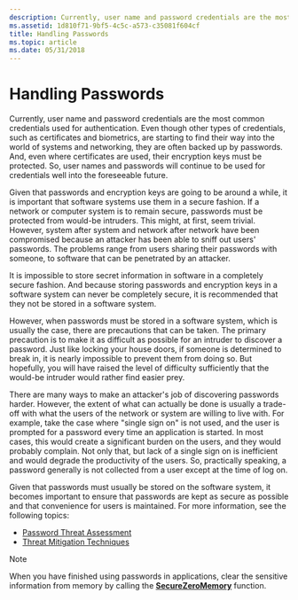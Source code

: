 ```yaml
---
description: Currently, user name and password credentials are the most common credentials used for authentication.
ms.assetid: 1d810f71-9bf5-4c5c-a573-c35081f604cf
title: Handling Passwords
ms.topic: article
ms.date: 05/31/2018
---
```


# Handling Passwords

Currently, user name and password credentials are the most common credentials used for authentication. Even though other types of credentials, such as certificates and biometrics, are starting to find their way into the world of systems and networking, they are often backed up by passwords. And, even where certificates are used, their encryption keys must be protected. So, user names and passwords will continue to be used for credentials well into the foreseeable future.

Given that passwords and encryption keys are going to be around a while, it is important that software systems use them in a secure fashion. If a network or computer system is to remain secure, passwords must be protected from would-be intruders. This might, at first, seem trivial. However, system after system and network after network have been compromised because an attacker has been able to sniff out users' passwords. The problems range from users sharing their passwords with someone, to software that can be penetrated by an attacker.

It is impossible to store secret information in software in a completely secure fashion. And because storing passwords and encryption keys in a software system can never be completely secure, it is recommended that they not be stored in a software system.

However, when passwords must be stored in a software system, which is usually the case, there are precautions that can be taken. The primary precaution is to make it as difficult as possible for an intruder to discover a password. Just like locking your house doors, if someone is determined to break in, it is nearly impossible to prevent them from doing so. But hopefully, you will have raised the level of difficulty sufficiently that the would-be intruder would rather find easier prey.

There are many ways to make an attacker's job of discovering passwords harder. However, the extent of what can actually be done is usually a trade-off with what the users of the network or system are willing to live with. For example, take the case where "single sign on" is not used, and the user is prompted for a password every time an application is started. In most cases, this would create a significant burden on the users, and they would probably complain. Not only that, but lack of a single sign on is inefficient and would degrade the productivity of the users. So, practically speaking, a password generally is not collected from a user except at the time of log on.

Given that passwords must usually be stored on the software system, it becomes important to ensure that passwords are kept as secure as possible and that convenience for users is maintained. For more information, see the following topics:

-   [Password Threat Assessment](password-threat-assessment.md)
-   [Threat Mitigation Techniques](threat-mitigation-techniques.md)

> [!Note]  
> When you have finished using passwords in applications, clear the sensitive information from memory by calling the [**SecureZeroMemory**](/previous-versions/windows/desktop/legacy/aa366877(v=vs.85)) function.

 

 

 
